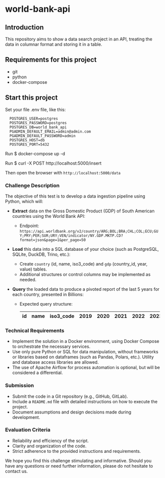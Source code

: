 # world-bank-api

## Introduction

This repository aims to show a data search project in an API, treating the data in columnar format and storing it in a table.

## Requirements for this project
- git
- python
- docker-compose

## Start this project

Set your file .env file, like this:
```
  POSTGRES_USER=postgres
  POSTGRES_PASSWORD=postgres
  POSTGRES_DB=world_bank_api
  PGADMIN_DEFAULT_EMAIL=admin@admin.com
  PGADMIN_DEFAULT_PASSWORD=admin
  POSTGRES_HOST=db
  POSTGRES_PORT=5432
```

Run $ docker-compose up -d

Run $ curl -X POST http://localhost:5000/insert

Then open the browser with `http://localhost:5000/data`

### Challenge Description

The objective of this test is to develop a data ingestion pipeline using Python, which will:

* **Extract** data on the Gross Domestic Product (GDP) of South American countries using the World Bank API:
  * Endpoint: `https://api.worldbank.org/v2/country/ARG;BOL;BRA;CHL;COL;ECU;GUY;PRY;PER;SUR;URY;VEN/indicator/NY.GDP.MKTP.CD?format=json&page=1&per_page=50`

* **Load** this data into a SQL database of your choice (such as PostgreSQL, SQLite, DuckDB, Trino, etc.):
  * Create `country` (id, name, iso3_code) and `gdp` (country_id, year, value) tables.
  * Additional structures or control columns may be implemented as needed.

* **Query** the loaded data to produce a pivoted report of the last 5 years for each country, presented in Billions:
  * Expected query structure:

    | id | name     | iso3_code | 2019 | 2020 | 2021 | 2022 | 2023 |
    |----|----------|-----------|------|------|------|------|------|

### Technical Requirements

* Implement the solution in a Docker environment, using Docker Compose to orchestrate the necessary services.
* Use only pure Python or SQL for data manipulation, without frameworks or libraries based on dataframes (such as Pandas, Polars, etc.). Utility and database access libraries are allowed.
* The use of Apache Airflow for process automation is optional, but will be considered a differential.

### Submission

* Submit the code in a Git repository (e.g., GitHub, GitLab).
* Include a `README.md` file with detailed instructions on how to execute the project.
* Document assumptions and design decisions made during development.

### Evaluation Criteria

* Reliability and efficiency of the script.
* Clarity and organization of the code.
* Strict adherence to the provided instructions and requirements.

We hope you find this challenge stimulating and informative. Should you have any questions or need further information, please do not hesitate to contact us.